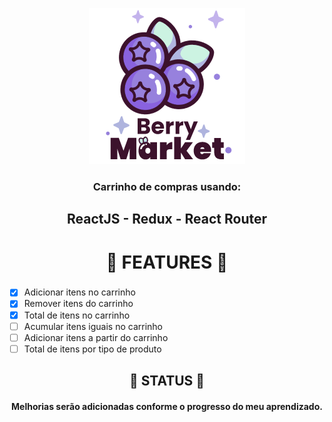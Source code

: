
<p align="center">
  <a href="https://shopping-cart-with-react-redux.vercel.app/">
    <img src="https://github.com/4lex-passos/Shopping-Cart-with-React-Redux/blob/main/public/images/README_LOGO.png" />
  </a>
</p>

<h3 align="center">
   Carrinho de compras usando:
</h3>
<h2 align="center">
   ReactJS - Redux - React Router
</h2>

<h1 align="center">
  🍇 FEATURES 🍇
</h1>

###

- [x] Adicionar itens no carrinho
- [x] Remover itens do carrinho
- [x] Total de itens no carrinho
- [ ] Acumular itens iguais no carrinho
- [ ] Adicionar itens a partir do carrinho
- [ ] Total de itens por tipo de produto

<h2 align="center">
  🍇 STATUS 🍇
</h2>
<h4 align="center">
  Melhorias serão adicionadas conforme o progresso do meu aprendizado.
</h4>
